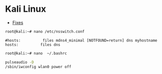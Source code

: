 # Kali Linux

- [Fixes](http://www.hitxp.com/articles/software/ubuntu-fix-slow-wireless-internet-connection-speed-upgrading-11-04-natty-narwhal/)

```sh
root@kali:~# nano /etc/nsswitch.conf
```

```
#hosts:          files mdns4_minimal [NOTFOUND=return] dns myhostname
hosts:          files dns
```

```sh
root@kali:~# nano  ~/.bashrc
```

```sh
pulseaudio -D
/sbin/iwconfig wlan0 power off
```